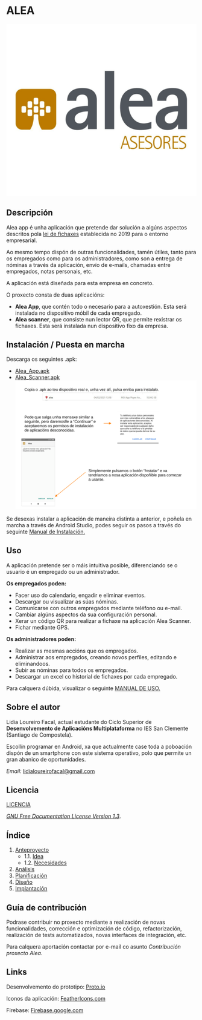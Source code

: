 # ALEA 
 ![Logo Alea](doc/img/ALEA-ASESORES-LOGO.png)

## Descripción
Alea app é unha aplicación que pretende dar solución a algúns aspectos descritos pola [lei de fichaxes](https://www.boe.es/buscar/doc.php?id=BOE-A-2019-3481) establecida no 2019 para o entorno empresarial.

Ao mesmo tempo dispón de outras funcionalidades, tamén útiles, tanto para os empregados como para os administradores, como son a entrega de nóminas a través da aplicación, envío de e-mails, chamadas entre empregados, notas personais, etc. 
 
A aplicación está diseñada para esta empresa en concreto.


O proxecto consta de duas aplicacións: 
 * **Alea App**, que contén todo o necesario para a autoxestión. Esta será instalada no dispositivo móbil de cada empregado.
 * **Alea scanner**, que consiste nun lector QR, que permite rexistrar os fichaxes. Esta será instalada nun dispositivo fixo da empresa.

## Instalación / Puesta en marcha
Descarga os seguintes .apk:
* [Alea_App.apk](/Alea_App.apk)
* [Alea_Scanner.apk](/Alea_Scanner.apk)
![InstalacionApk](doc/img/instalacionApk.png)

Se desexas instalar a aplicación de maneira distinta a anterior, e poñela en marcha a través de Android Studio, podes seguir os pasos a través do seguinte [Manual de Instalación.](documentacion/MANUAL_INSTALACIÓN.pdf)

## Uso

A aplicación pretende ser o máis intuitiva posible, diferenciando se o usuario é un empregado ou un administrador.

**Os empregados poden:**
   * Facer uso do calendario, engadir e eliminar eventos.
   * Descargar ou visualizar as súas nóminas.
   * Comunicarse con outros empregados mediante teléfono ou e-mail.
   * Cambiar algúns aspectos da sua configuración personal.
   * Xerar un código QR para realizar a fichaxe na aplicación Alea Scanner.
   * Fichar mediante GPS.

**Os administradores poden:**
   * Realizar as mesmas accións que os empregados.
   * Administrar aos empregados, creando novos perfiles, editando e eliminandoos.
   * Subir as nóminas para todos os empregados.
   * Descargar un excel co historial de fichaxes por cada empregado.

Para calquera dúbida, visualizar o seguinte [MANUAL DE USO.](documentacion/MANUAL_USO_ALEA.pdf) 

## Sobre el autor
Lidia Loureiro Facal, actual estudante do Ciclo Superior de **Desenvolvemento de Aplicacións Multiplataforma** no IES San Clemente (Santiago de Compostela).

Escollín programar en Android, xa que actualmente case toda a poboación dispón de un smartphone con este sistema operativo, polo que permite un gran abanico de oportunidades.

_Email:_ lidialoureirofacal@gmail.com

## Licencia
[LICENCIA](/LICENSE)

[*GNU Free Documentation License Version 1.3*](https://www.gnu.org/licenses/fdl-1.3.html). 


## Índice


1. [Anteproyecto](documentacion/Idea_Anteproxecto.pdf)
    * 1.1. [Idea](doc/templates/1_idea.md)
    * 1.2. [Necesidades](doc/templates/2_necesidades.md)
2. [Análisis](doc/templates/3_analise.md)
3. [Planificación](doc/templates/4_planificacion.md)
4. [Diseño](doc/templates/5_deseño.md)
5. [Implantación](doc/templates/6_implantacion.md)


## Guía de contribución

Podrase contribuir no proxecto mediante a realización de novas funcionalidades, corrección e optimización de código, refactorización, realización de tests automatizados, novas interfaces de integración, etc.

Para calquera aportación contactar por e-mail co asunto _Contribución proxecto Alea_.

## Links

Desenvolvemento do prototipo: [Proto.io](https://proto.io/)

Iconos da aplicación: [FeatherIcons.com](https://feathericons.com/)

Firebase: [Firebase.google.com](https://firebase.google.com/?hl=es)

